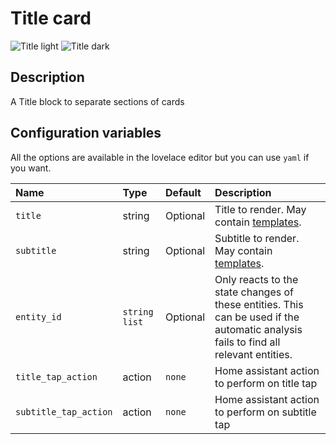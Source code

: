 # Title card

![Title light](../images/title-light.png)
![Title dark](../images/title-dark.png)

## Description

A Title block to separate sections of cards

## Configuration variables

All the options are available in the lovelace editor but you can use `yaml` if you want.

| Name                  | Type            | Default  | Description                                                                                                                         |
| :-------------------- | :-------------- | :------- | :---------------------------------------------------------------------------------------------------------------------------------- |
| `title`               | string          | Optional | Title to render. May contain [templates](https://www.home-assistant.io/docs/configuration/templating/).                             |
| `subtitle`            | string          | Optional | Subtitle to render. May contain [templates](https://www.home-assistant.io/docs/configuration/templating/).                          |
| `entity_id`           | `string` `list` | Optional | Only reacts to the state changes of these entities. This can be used if the automatic analysis fails to find all relevant entities. |
| `title_tap_action`    | action          | `none`   | Home assistant action to perform on title tap                                                                                       |
| `subtitle_tap_action` | action          | `none`   | Home assistant action to perform on subtitle tap                                                                                    |
